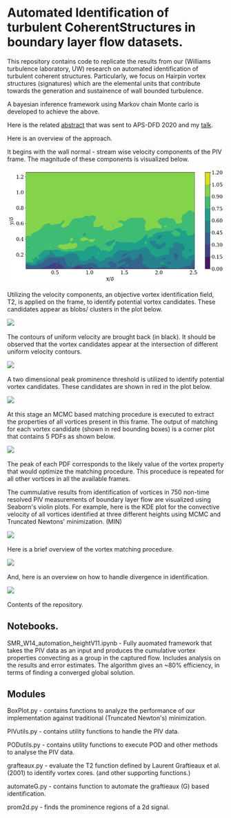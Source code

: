 # Automated Identification of turbulent CoherentStructures in boundary layer flow datasets. 

This repository contains code to replicate the results from our (Williams turbulence laboratory, UW) research on automated identification of turbulent coherent structures. Particularly, we focus on Hairpin vortex structures (signatures) which are the elemental units that contribute towards the generation and sustainence of wall bounded turbulence. 

A bayesian inference framework using Markov chain Monte carlo is developed to achieve the above. 

Here is the related [abstract](https://meetings.aps.org/Meeting/DFD20/Session/P18.21) that was sent to APS-DFD 2020 and my [talk](https://youtu.be/sseXCqn1wEY). 


Here is an overview of the approach.

It begins with the wall normal - stream wise velocity components of the PIV frame. The magnitude of these components is visualized below. 

![](https://github.com/kommalapatisahil/CoherentStructures/blob/master/files/pl1.PNG)

Utilizing the velocity components, an objective vortex identification field, T2, is applied on the frame, to identify potential vortex candidates. These candidates appear as blobs/ clusters in the plot below. 

![](https://github.com/kommalapatisahil/CoherentStructures/tree/master/files/pl2.PNG)

The contours of uniform velocity are brought back (in black). It should be observed that the vortex candidates appear at the intersection of different uniform velocity contours.

![](https://github.com/kommalapatisahil/CoherentStructures/tree/master/files/pl3.PNG)

A two dimensional peak prominence threshold is utilized to identify potential vortex candidates. These candidates are shown in red in the plot below. 

![](https://github.com/kommalapatisahil/CoherentStructures/tree/master/files/pl4.PNG)


At this stage an MCMC based matching procedure is executed to extract the properties of all vortices present in this frame. The output of matching for each vortex candidate (shown in red bounding boxes) is a corner plot that contains 5 PDFs as shown below. 

![](https://github.com/kommalapatisahil/CoherentStructures/tree/master/files/mcmc1.PNG)

The peak of each PDF corresponds to the likely value of the vortex property that would optimize the matching procedure. This proceduce is repeated for all other vortices in all the available frames. 

The cummulative results from identification of vortices in 750 non-time resolved PIV measurements of boundary layer flow are visualized using Seaborn's violin plots. For example, here is the KDE plot for the convective velocity of all vortices identified at three different heights using MCMC and Truncated Newtons' minimization. (MIN) 

![](https://github.com/kommalapatisahil/CoherentStructures/tree/master/files/piv5.PNG)

Here is a brief overview of the vortex matching procedure. 

![](https://github.com/kommalapatisahil/CoherentStructures/tree/master/files/overview1.PNG)


And, here is an overview on how to handle divergence in identification. 

![](https://github.com/kommalapatisahil/CoherentStructures/tree/master/files/own22.PNG)

Contents of the repository. 
## Notebooks.

SMR_W14_automation_heightV11.ipynb - Fully auomated framework that takes the PIV data as an input and produces the cumulative vortex properties convecting as a group in the captured flow. Includes analysis on the results and error estimates. The algorithm gives an ~80% efficiency, in terms of finding a converged global solution. 


## Modules

BoxPlot.py - contains functions to analyze the performance of our implementation against traditional (Truncated Newton's) minimization. 

PIVutils.py - contains utility functions to handle the PIV data. 

PODutils.py - contains utility functions to execute POD and other methods to analyse the PIV data. 

grafteaux.py - evaluate the T2 function defined by Laurent Graftieaux et al. (2001) to identify vortex cores. (and other supporting functions.)

automateG.py - contains function to automate the graftieaux (G) based identification. 

prom2d.py - finds the prominence regions of a 2d signal.


